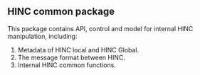 ## HINC common package

This package contains API, control and model for internal HINC manipulation, including:
1. Metadata of HINC local and HINC Global.
2. The message format between HINC.
3. Internal HINC common functions.